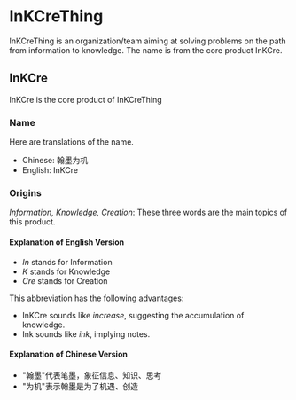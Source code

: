 # InKCreThing
InKCreThing is an organization/team aiming at solving problems on the path from information to knowledge.
The name is from the core product InKCre.


## InKCre
InKCre is the core product of InKCreThing

### Name
Here are translations of the name.
- Chinese: 翰墨为机
- English: InKCre

### Origins
*Information, Knowledge, Creation*: These three words are the main topics of this product.

#### Explanation of English Version
- *In* stands for Information
- *K* stands for Knowledge
- *Cre* stands for Creation


This abbreviation has the following advantages:

- InKCre sounds like *increase*, suggesting the accumulation of knowledge.
- Ink sounds like *ink*, implying notes. 

#### Explanation of Chinese Version
- "翰墨"代表笔墨，象征信息、知识、思考
- "为机"表示翰墨是为了机遇、创造


<!--

**Here are some ideas to get you started:**

[x] 🙋‍♀️ A short introduction - what is your organization all about?
[] 🌈 Contribution guidelines - how can the community get involved?
[] 👩‍💻 Useful resources - where can the community find your docs? Is there anything else the community should know?
[] 🍿 Fun facts - what does your team eat for breakfast?
-->
